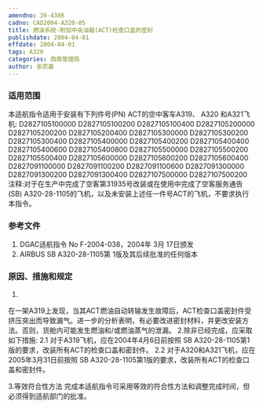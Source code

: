 ```yaml
---
amendno: 39-4386
cadno: CAD2004-A320-05
title: 燃油系统-附加中央油箱(ACT)检查口盖的密封
publishdate: 2004-04-01
effdate: 2004-04-01
tags: A320
categories: 西南管理局
author: 张农基
---
```


### 适用范围 
本适航指令适用于安装有下列件号(PN) ACT的空中客车A319、 A320
和A321飞机:
D2827105100000  D2827105100200  D2827105100400
D2827105200000  D2827105200200  D2827105200400
D2827105300000  D2827105300200  D2827105300400
D2827105400000  D2827105400200  D2827105400400
D2827105400600  D2827105400800  D2827105500000
D2827105500200  D2827105500400  D2827105600000
D2827105600200  D2827105600400  D2827091100000
D2827091100200  D2827091100600  D2827091300000
D2827091300200  D2827091300400  D2827107500000
D2827107500200
注释:对于在生产中完成了空客第31935号改装或在使用中完成了空客服务通告(SB) A320-28-1105的飞机，以及未安装上述任一件号ACT的飞机，不要求执行本指令。

<!--more-->
### 参考文件
1. DGAC适航指令 No F-2004-038，2004年 3月 17日颁发 
2. AIRBUS SB A320-28-1105第 1版及其后续批准的任何版本

  

### 原因、措施和规定 
1.
在一架A319上发现，当其ACT燃油自动转输发生故障后，ACT检查口盖密封件受挤压突出而导致漏气。进一步的分析表明，有必要改进密封材料，并更改安装方法。否则，货舱内可能发生燃油和/或燃油蒸气的泄漏。 
    2.除非已经完成，应采取如下措施: 
2.1
 对于A319飞机，应在2004年4月6日前按照 SB A320-28-1105第1版的要求，改装所有ACT的检查口盖和密封件。 
2.2 
对于A320和A321飞机，应在2005年3月31日前按照 SB A320-28-1105第1版的要求，改装所有ACT的检查口盖和密封件。 

3.等效符合性方法 
    完成本适航指令可采用等效的符合性方法和调整完成时间，但必须得到适航部门的批准。
